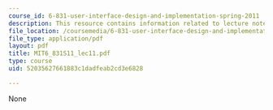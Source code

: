 ```yaml
---
course_id: 6-831-user-interface-design-and-implementation-spring-2011
description: This resource contains information related to lecture notes.
file_location: /coursemedia/6-831-user-interface-design-and-implementation-spring-2011/52035627661883c1dadfeab2cd3e6828_MIT6_831S11_lec11.pdf
file_type: application/pdf
layout: pdf
title: MIT6_831S11_lec11.pdf
type: course
uid: 52035627661883c1dadfeab2cd3e6828

---
```

None